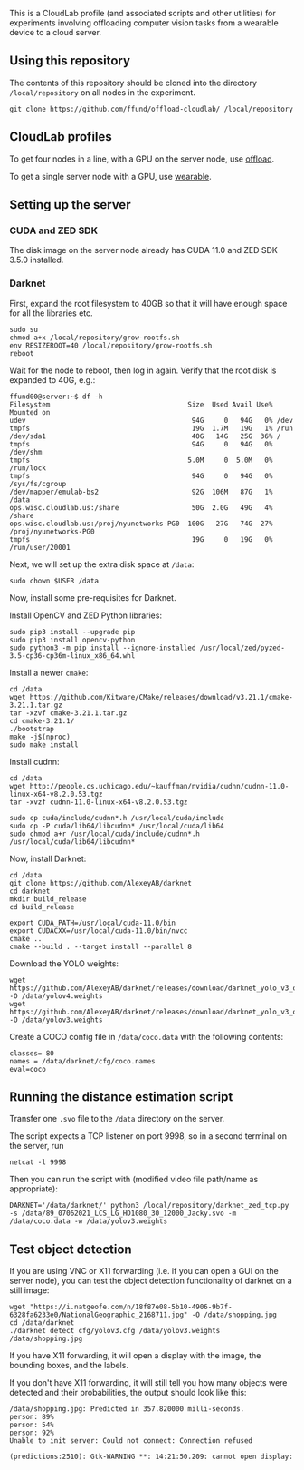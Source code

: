 This is a CloudLab profile (and associated scripts and other utilities) for experiments involving offloading computer vision tasks from a wearable device to a cloud server.

## Using this repository

The contents of this repository should be cloned into the directory `/local/repository` on all nodes in the experiment.

```
git clone https://github.com/ffund/offload-cloudlab/ /local/repository
```

## CloudLab profiles

To get four nodes in a line, with a GPU on the server node, use [offload](https://www.cloudlab.us/p/nyunetworks/offload).

To get a single server node with a GPU, use [wearable](https://www.cloudlab.us/p/nyunetworks/wearable). 

## Setting up the server

### CUDA and ZED SDK

The disk image on the server node already has CUDA 11.0 and ZED SDK 3.5.0 installed.

### Darknet

First, expand the root filesystem to 40GB so that it will have enough space for all the libraries etc.

```
sudo su
chmod a+x /local/repository/grow-rootfs.sh
env RESIZEROOT=40 /local/repository/grow-rootfs.sh
reboot
```

Wait for the node to reboot, then log in again. Verify that the root disk is expanded to 40G, e.g.:

```
ffund00@server:~$ df -h
Filesystem                                  Size  Used Avail Use% Mounted on
udev                                         94G     0   94G   0% /dev
tmpfs                                        19G  1.7M   19G   1% /run
/dev/sda1                                    40G   14G   25G  36% /
tmpfs                                        94G     0   94G   0% /dev/shm
tmpfs                                       5.0M     0  5.0M   0% /run/lock
tmpfs                                        94G     0   94G   0% /sys/fs/cgroup
/dev/mapper/emulab-bs2                       92G  106M   87G   1% /data
ops.wisc.cloudlab.us:/share                  50G  2.0G   49G   4% /share
ops.wisc.cloudlab.us:/proj/nyunetworks-PG0  100G   27G   74G  27% /proj/nyunetworks-PG0
tmpfs                                        19G     0   19G   0% /run/user/20001
```

Next, we will set up the extra disk space at `/data`:

```
sudo chown $USER /data
```

Now, install some pre-requisites for Darknet.

Install OpenCV and ZED Python libraries:

```
sudo pip3 install --upgrade pip
sudo pip3 install opencv-python
sudo python3 -m pip install --ignore-installed /usr/local/zed/pyzed-3.5-cp36-cp36m-linux_x86_64.whl
```

Install a newer `cmake`:

```
cd /data
wget https://github.com/Kitware/CMake/releases/download/v3.21.1/cmake-3.21.1.tar.gz
tar -xzvf cmake-3.21.1.tar.gz 
cd cmake-3.21.1/
./bootstrap
make -j$(nproc)
sudo make install
```

Install cudnn:

```
cd /data
wget http://people.cs.uchicago.edu/~kauffman/nvidia/cudnn/cudnn-11.0-linux-x64-v8.2.0.53.tgz
tar -xvzf cudnn-11.0-linux-x64-v8.2.0.53.tgz
 
sudo cp cuda/include/cudnn*.h /usr/local/cuda/include 
sudo cp -P cuda/lib64/libcudnn* /usr/local/cuda/lib64 
sudo chmod a+r /usr/local/cuda/include/cudnn*.h /usr/local/cuda/lib64/libcudnn*
```

Now, install Darknet:

```
cd /data
git clone https://github.com/AlexeyAB/darknet
cd darknet
mkdir build_release
cd build_release

export CUDA_PATH=/usr/local/cuda-11.0/bin
export CUDACXX=/usr/local/cuda-11.0/bin/nvcc
cmake ..
cmake --build . --target install --parallel 8
```

Download the YOLO weights:

```
wget https://github.com/AlexeyAB/darknet/releases/download/darknet_yolo_v3_optimal/yolov4.weights -O /data/yolov4.weights
wget https://github.com/AlexeyAB/darknet/releases/download/darknet_yolo_v3_optimal/yolov3.weights -O /data/yolov3.weights
```

Create a COCO config file in `/data/coco.data` with the following contents:

```
classes= 80
names = /data/darknet/cfg/coco.names
eval=coco
```

## Running the distance estimation script

Transfer one `.svo` file to the `/data` directory on the server.

The script expects a TCP listener on port 9998, so in a second terminal on the server, run

```
netcat -l 9998
```

Then you can run the script with (modified video file path/name as appropriate):

```
DARKNET='/data/darknet/' python3 /local/repository/darknet_zed_tcp.py -s /data/89_07062021_LCS_LG_HD1080_30_12000_Jacky.svo -m /data/coco.data -w /data/yolov3.weights
```


## Test object detection

If you are using VNC or X11 forwarding (i.e. if you can open a GUI on the server node), you can test the object detection functionality of darknet on a still image:

```
wget "https://i.natgeofe.com/n/18f87e08-5b10-4906-9b7f-6328fa6233e0/NationalGeographic_2168711.jpg" -O /data/shopping.jpg
cd /data/darknet
./darknet detect cfg/yolov3.cfg /data/yolov3.weights /data/shopping.jpg
```

If you have X11 forwarding, it will open a display with the image, the bounding boxes, and the labels.

If you don't have X11 forwarding, it will still tell you how many objects were detected and their probabilities, the output should look like this:

```
/data/shopping.jpg: Predicted in 357.820000 milli-seconds.
person: 89%
person: 54%
person: 92%
Unable to init server: Could not connect: Connection refused

(predictions:2510): Gtk-WARNING **: 14:21:50.209: cannot open display: 
```

```
